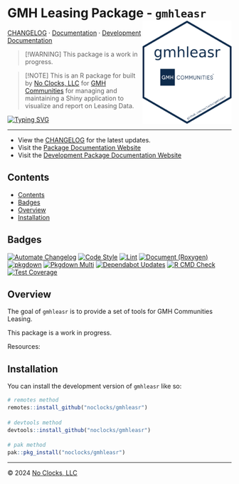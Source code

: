
# GMH Leasing Package - `gmhleasr` <img src="man/figures/logo.png" width="200px" height="auto" alt="hexlogo" align="right" />

<p align="center">

[CHANGELOG](CHANGELOG.md) ·
[Documentation](https://docs.noclocks.dev/gmhleasr/) · [Development
Documentation](https://docs.noclocks.dev/gmhleasr/develop/)

</p>

> \[!WARNING\] This package is a work in progress.

> \[!NOTE\] This is an R package for built by [No Clocks, LLC]() for
> [GMH Communities]() for managing and maintaining a Shiny application
> to visualize and report on Leasing Data.

[![Typing
SVG](https://readme-typing-svg.demolab.com?font=Fira+Code&pause=1000&center=true&vCenter=true&multiline=true&width=450&height=80&lines=GMH+Leasing+Dashboard;Built+by+No+Clocks%2C+LLC)](https://git.io/typing-svg)

------------------------------------------------------------------------

- View the [CHANGELOG](CHANGELOG.md) for the latest updates.
- Visit the [Package Documentation
  Website](https://docs.noclocks.dev/gmhleasr/)
- Visit the [Development Package Documentation
  Website](https://docs.noclocks.dev/gmhleasr/develop/)

## Contents

- [Contents](#contents)
- [Badges](#badges)
- [Overview](#overview)
- [Installation](#installation)

## Badges

<!-- badges: start -->

[![Automate
Changelog](https://github.com/noclocks/gmhleasr/actions/workflows/changelog.yml/badge.svg)](https://github.com/noclocks/gmhleasr/actions/workflows/changelog.yml)
[![Code
Style](https://github.com/noclocks/gmhleasr/actions/workflows/style.yml/badge.svg)](https://github.com/noclocks/gmhleasr/actions/workflows/style.yml)
[![Lint](https://github.com/noclocks/gmhleasr/actions/workflows/lint.yml/badge.svg)](https://github.com/noclocks/gmhleasr/actions/workflows/lint.yml)
[![Document
(Roxygen)](https://github.com/noclocks/gmhleasr/actions/workflows/roxygen.yml/badge.svg)](https://github.com/noclocks/gmhleasr/actions/workflows/roxygen.yml)
[![pkgdown](https://github.com/noclocks/gmhleasr/actions/workflows/pkgdown.yml/badge.svg)](https://github.com/noclocks/gmhleasr/actions/workflows/pkgdown.yml)
[![Pkgdown
Multi](https://github.com/noclocks/gmhleasr/actions/workflows/pkgdown-multi.yml/badge.svg)](https://github.com/noclocks/gmhleasr/actions/workflows/pkgdown-multi.yml)
[![Dependabot
Updates](https://github.com/noclocks/gmhleasr/actions/workflows/dependabot/dependabot-updates/badge.svg)](https://github.com/noclocks/gmhleasr/actions/workflows/dependabot/dependabot-updates)
[![R CMD
Check](https://github.com/noclocks/gmhleasr/actions/workflows/check.yml/badge.svg?branch=main)](https://github.com/noclocks/gmhleasr/actions/workflows/check.yml)
[![Test
Coverage](https://github.com/noclocks/gmhleasr/actions/workflows/coverage.yml/badge.svg)](https://github.com/noclocks/gmhleasr/actions/workflows/coverage.yml)
<!-- badges: end -->

## Overview

The goal of `gmhleasr` is to provide a set of tools for GMH Communities
Leasing.

This package is a work in progress.

Resources:

## Installation

You can install the development version of `gmhleasr` like so:

``` r
# remotes method
remotes::install_github("noclocks/gmhleasr")

# devtools method
devtools::install_github("noclocks/gmhleasr")

# pak method
pak::pkg_install("noclocks/gmhleasr")
```

------------------------------------------------------------------------

© 2024 [No Clocks, LLC](https://noclocks.dev)
